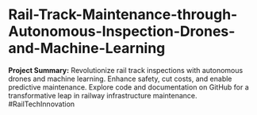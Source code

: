 # Rail-Track-Maintenance-through-Autonomous-Inspection-Drones-and-Machine-Learning
**Project Summary:**  Revolutionize rail track inspections with autonomous drones and machine learning. Enhance safety, cut costs, and enable predictive maintenance. Explore code and documentation on GitHub for a transformative leap in railway infrastructure maintenance. #RailTechInnovation
